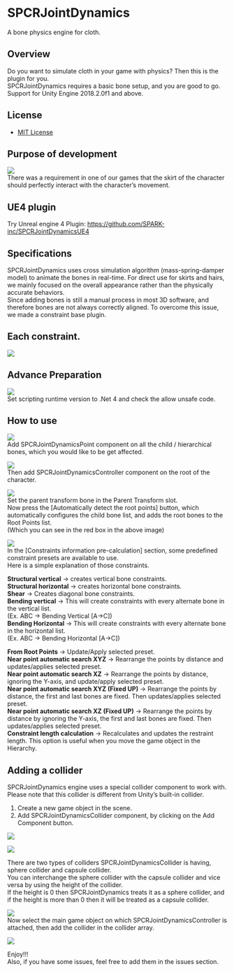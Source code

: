 # SPCRJointDynamics  
  
A bone physics engine for cloth.  
  
## Overview  
Do you want to simulate cloth in your game with physics? Then this is the plugin for you.  
SPCRJointDynamics requires a basic bone setup, and you are good to go.  
Support for Unity Engine 2018.2.0f1 and above.  
  
## License  
* [MIT License](./LICENSE)  
  
## Purpose of development  
![](./image/physics.gif)  
There was a requirement in one of our games that the skirt of the character should perfectly interact with the character’s movement.  
  
## UE4 plugin  
Try Unreal engine 4 Plugin: https://github.com/SPARK-inc/SPCRJointDynamicsUE4  
  
## Specifications  
SPCRJointDynamics uses cross simulation algorithm (mass-spring-damper model) to animate the bones in real-time. For direct use for skirts and hairs, we mainly focused on the overall appearance rather than the physically accurate behaviors.  
Since adding bones is still a manual process in most 3D software, and therefore bones are not always correctly aligned. To overcome this issue, we made a constraint base plugin.  
  
## Each constraint.  
![](./image/SpcrJointDynamcis.png)  
  
## Advance Preparation  
![](./image/BuildSetting.png)  
Set scripting runtime version to .Net 4 and check the allow unsafe code.  
  
## How to use  
![](./image/SpcrJointDynamcis_1.png)  
Add SPCRJointDynamicsPoint component on all the child / hierarchical bones, which you would like to be get affected.  
  
![](./image/SpcrJointDynamcis_2.png)  
Then add SPCRJointDynamicsController component on the root of the character.  
  
![](./image/SpcrJointDynamcis_3.png)  
Set the parent transform bone in the Parent Transform slot.  
Now press the [Automatically detect the root points] button, which automatically configures the child bone list, and adds the root bones to the Root Points list.   
(Which you can see in the red box in the above image)  

![](./image/SpcrJointDynamcis_4.png)  
In the [Constraints information pre-calculation] section, some predefined constraint presets are available to use.  
Here is a simple explanation of those constraints.  
  
**Structural vertical** → creates vertical bone constraints.  
**Structural horizontal** → creates horizontal bone constraints.  
**Shear** → Creates diagonal bone constraints.  
**Bending vertical** → This will create constraints with every alternate bone in the vertical list.  
 (Ex. ABC → Bending Vertical [A→C])  
**Bending Horizontal** → This will create constraints with every alternate bone in the horizontal list.  
(Ex. ABC → Bending Horizontal [A→C])  
  
**From Root Points** → Update/Apply selected preset.  
**Near point automatic search XYZ** → Rearrange the points by distance and updates/applies selected preset.  
**Near point automatic search XZ** → Rearrange the points by distance, ignoring the Y-axis, and update/apply selected preset.  
**Near point automatic search XYZ (Fixed UP)** → Rearrange the points by distance, the first and last bones are fixed. Then updates/applies selected preset.  
**Near point automatic search XZ (Fixed UP)** → Rearrange the points by distance by ignoring the Y-axis, the first and last bones are fixed. Then updates/applies selected preset.  
**Constraint length calculation** → Recalculates and updates the restraint length. This option is useful when you move the game object in the Hierarchy.  
  
## Adding a collider  
SPCRJointDynamics engine uses a special collider component to work with. Please note that this collider is different from Unity’s built-in collider.  
  
1.	Create a new game object in the scene.  
2.	Add SPCRJointDynamicsCollider component, by clicking on the Add Component button.  
  
  
![](./image/SPCRJointynamicsColliderAdd.png)  
  
![](./image/SPCRJointColliderSetting.png)  
  
There are two types of colliders SPCRJointDynamicsCollider is having, sphere collider and capsule collider.  
You can interchange the sphere collider with the capsule collider and vice versa by using the height of the collider.  
If the height is 0 then SPCRJointDynamics treats it as a sphere collider, and if the height is more than 0 then it will be treated as a capsule collider.  
  
![](./image/SPCRJointColliderAddToList.png)  
Now select the main game object on which SPCRJointDynamicsController is attached, then add the collider in the collider array.  
  
![](./image/SPCRJointDynamicsEachParameter.png)  
  
Enjoy!!!  
Also, if you have some issues, feel free to add them in the issues section.  
